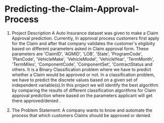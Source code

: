 # Predicting-the-Claim-Approval-Process
1. Project Description A Auto Insurance dataset was given to make a Claim  Approval prediction. Currently, In approval process customers first apply for the Claim  and after that company validates the customer's eligibiity based on different parameters asked in Claim  approval form. These parameters are 'ClaimID', 'AGMID', 'LOB', 'State', 'ProgramCode', 'PlanCode',   'VehicleMake', 'VehicleModel', 'VehicleYear', 'TermMonth', 'TermMiles',  'ComponentCode', 'ComponentSet', 'ContractStatus and others. It is a Binary Classification problem where we have to predict whether a Claim would be approved or not. In a classification problem, we have to predict the discrete values based on a given set of independent variable(s).In this project we will identify the best algorithm by comparing the results of different classification algorithms for Claim  approval prediction where based on the parameters applicant will get there  approved/denied . 

2. The Problem Statement: A company wants to know and automate the process that which customers Claims should be approved or denied.
